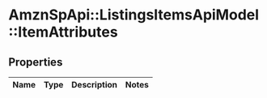 # AmznSpApi::ListingsItemsApiModel::ItemAttributes

## Properties
Name | Type | Description | Notes
------------ | ------------- | ------------- | -------------

